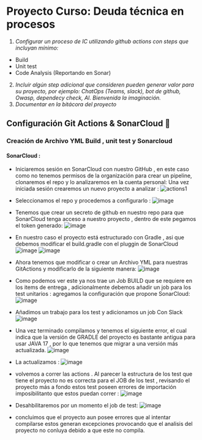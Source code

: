 # Proyecto Curso: Deuda técnica en procesos
1. _Configurar un proceso de IC utilizando github actions con steps que incluyan mínimo:_
  - Build
  - Unit test
  - Code Analysis (Reportando en Sonar)
2. _Incluir algún step adicional que consideren pueden generar valor para su proyecto, por ejemplo: ChatOps (Teams, slack), bot de github, Owasp, dependecy check, AI. Bienvenida la imaginación._
3. _Documentar en la bitácora del proyecto_

## Configuración Git Actions & SonarCloud 🚀

### Creación de Archivo YML Build , unit test y Sonarcloud
#### **SonarCloud** : 
- Iniciaremos sesión en SonarCloud con nuestro GitHub , en este caso como no tenemos permisos de la organización para crear un pipeline, clonaremos el repo y lo analizaremos en la cuenta personal:
Una vez iniciada sesión crearemos un nuevo proyecto a analizar : 
![actions1](https://github.com/CSDT-ECI/Juan_alvarez_Ferry-Legacy/assets/98127586/c982611b-c3fc-46e6-b8d9-a041d34412ec)

- Seleccionamos el repo y procedemos a configurarlo : 
![image](https://github.com/CSDT-ECI/Juan_alvarez_Ferry-Legacy/assets/98127586/884798db-0251-4179-af3e-21dd56e2e795)
- Tenemos que crear un secreto de github en nuestro repo para que SonarCloud tenga acceso a nuestro proyecto , dentro de este pegamos el token generado:
![image](https://github.com/CSDT-ECI/Juan_alvarez_Ferry-Legacy/assets/98127586/81b32fe2-7e71-45b8-86d9-2a500836cbd0)
- En nuestro caso el proyecto está estructurado con Gradle , asi que debemos modificar el build.gradle con el pluggin de SonarCloud
![image](https://github.com/CSDT-ECI/Juan_alvarez_Ferry-Legacy/assets/98127586/971de941-6dbe-4467-9f16-c7b8fa269b18)
![image](https://github.com/CSDT-ECI/Juan_alvarez_Ferry-Legacy/assets/98127586/b0f093d9-bb88-4f68-826e-ea2abbbc601b)
- Ahora tenemos que modificar o crear un Archivo YML para nuestras GitActions y modificarlo de la siguiente manera:
![image](https://github.com/CSDT-ECI/Juan_alvarez_Ferry-Legacy/assets/98127586/706ad827-3382-4c6a-986a-1b3728d8d2c0)
- Como podemos ver este ya nos trae un Job BUILD que se requiere en los items de entrega , adicionalmente debemos añadir un job para los test unitarios :
agregamos la configuración que propone SonarCloud:
![image](https://github.com/CSDT-ECI/Juan_alvarez_Ferry-Legacy/assets/98127586/e4d4eeae-4e4c-4929-842e-336e71d28532)
- Añadimos un trabajo para los test y adicionamos un job Con Slack 
![image](https://github.com/CSDT-ECI/Juan_alvarez_Ferry-Legacy/assets/98127586/feb00fbf-be70-446c-8650-5172d3001217)
- Una vez terminado compilamos y tenemos el siguiente error, el cual indica que la versión de GRADLE del proyecto es bastante antigua para usar JAVA 17 , por lo que tenemos que migrar a una versión más actualizada.
![image](https://github.com/CSDT-ECI/Juan_alvarez_Ferry-Legacy/assets/98127586/e970360b-afe7-47fb-958a-df7669eaa410)
- La actualizamos : 
![image](https://github.com/CSDT-ECI/Juan_alvarez_Ferry-Legacy/assets/98127586/ab3deca4-2e9a-4dbe-8eef-ac943807f826)
- volvemos a correr las actions . Al parecer la estructura de los test que tiene el proyecto no es correcta para el JOB de los test , revisando el proyecto más a fondo estos test poseen errores de importación imposibilitanto que estos puedan correr : 
![image](https://github.com/CSDT-ECI/Juan_alvarez_Ferry-Legacy/assets/98127586/ad1fdac4-22c2-4f66-a83d-8b6d28298b39)
- Desahbilitaremos por un momento el job de test: 
![image](https://github.com/CSDT-ECI/Juan_alvarez_Ferry-Legacy/assets/98127586/a0d5b7c7-d968-4b67-8d26-27e2443876ad)
- concluimos que el proyecto aun posee errores que al intentar compilarse estos generan excepciones provocando que el analisis del proyecto no conluya debido a que este no compila.

